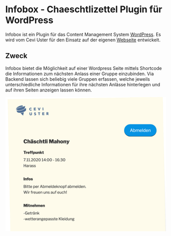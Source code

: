 # Infobox - Chaeschtlizettel Plugin für WordPress
Infobox ist ein Plugin für das Content Management System [WordPress](https://wordpress.org/). Es wird vom Cevi Uster für den Einsatz auf der eigenen [Webseite](https://www.cevi-uster.ch) entwickelt.

## Zweck
Infobox bietet die Möglichkeit auf einer Wordpress Seite mittels Shortcode die Informationen zum nächsten Anlass einer Gruppe einzubinden. Via Backend lassen sich beliebig viele Gruppen erfassen, welche jeweils unterschiedliche Informationen für ihre nächsten Anlässe hinterlegen und auf ihren Seiten anzeigen lassen können.


![Beispiel](/screenshots/teaser00.png "Beispiel")

